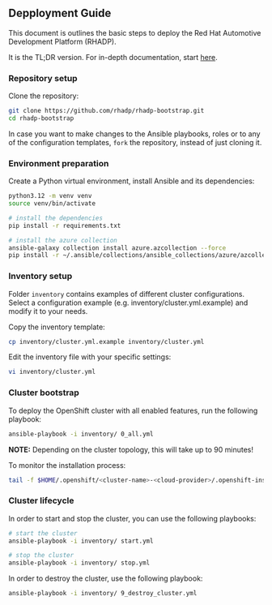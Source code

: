 ## Depployment Guide

This document is outlines the basic steps to deploy the Red Hat Automotive Development Platform (RHADP). 

It is the TL;DR version. For in-depth documentation, start [here](README.md).

### Repository setup

Clone the repository:
```bash
git clone https://github.com/rhadp/rhadp-bootstrap.git
cd rhadp-bootstrap
```

In case you want to make changes to the Ansible playbooks, roles or to any of the configuration templates, `fork` the repository, instead of just cloning it.

### Environment preparation

Create a Python virtual environment, install Ansible and its dependencies:

```bash
python3.12 -m venv venv
source venv/bin/activate

# install the dependencies
pip install -r requirements.txt

# install the azure collection
ansible-galaxy collection install azure.azcollection --force
pip install -r ~/.ansible/collections/ansible_collections/azure/azcollection/requirements.txt
```

### Inventory setup

Folder `inventory` contains examples of different cluster configurations. Select a configuration example (e.g. inventory/cluster.yml.example) and modify it to your needs.

Copy the inventory template:
```bash
cp inventory/cluster.yml.example inventory/cluster.yml
```

Edit the inventory file with your specific settings:
```bash
vi inventory/cluster.yml
```

### Cluster bootstrap

To deploy the OpenShift cluster with all enabled features, run the following playbook:

```bash
ansible-playbook -i inventory/ 0_all.yml
```
**NOTE:** Depending on the cluster topology, this will take up to 90 minutes!

To monitor the installation process:
```bash
tail -f $HOME/.openshift/<cluster-name>-<cloud-provider>/.openshift-install.log
```

### Cluster lifecycle

In order to start and stop the cluster, you can use the following playbooks:
```bash
# start the cluster
ansible-playbook -i inventory/ start.yml

# stop the cluster
ansible-playbook -i inventory/ stop.yml
```

In order to destroy the cluster, use the following playbook:
```bash
ansible-playbook -i inventory/ 9_destroy_cluster.yml
```
